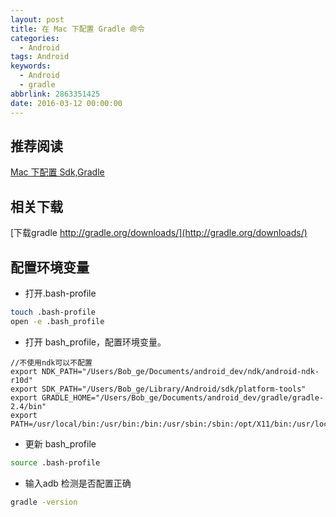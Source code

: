 ```yaml
---
layout: post
title: 在 Mac 下配置 Gradle 命令
categories:
  - Android
tags: Android
keywords:
  - Android
  - gradle
abbrlink: 2863351425
date: 2016-03-12 00:00:00
---
```




## 推荐阅读

[Mac 下配置 Sdk,Gradle](http://blog.csdn.net/duqiuke/article/details/46057493)


## 相关下载
[下载gradle http://gradle.org/downloads/](http://gradle.org/downloads/)


## 配置环境变量
-  打开.bash-profile

```bash
touch .bash-profile
open -e .bash_profile
```

- 打开 bash_profile，配置环境变量。

```
//不使用ndk可以不配置
export NDK_PATH="/Users/Bob_ge/Documents/android_dev/ndk/android-ndk-r10d"
export SDK_PATH="/Users/Bob_ge/Library/Android/sdk/platform-tools"
export GRADLE_HOME="/Users/Bob_ge/Documents/android_dev/gradle/gradle-2.4/bin"
export PATH=/usr/local/bin:/usr/bin:/bin:/usr/sbin:/sbin:/opt/X11/bin:/usr/local/ant/bin:/opt/reverse:${SDK_PATH}:${NDK_PATH}:${GRADLE_HOME}
```

- 更新 bash_profile

```bash
source .bash-profile
```

- 输入adb 检测是否配置正确

```bash
gradle -version
```
